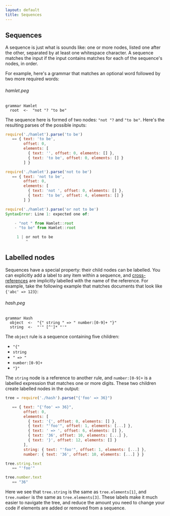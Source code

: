 ```yaml
---
layout: default
title: Sequences
---
```


## Sequences

A sequence is just what is sounds like: one or more nodes, listed one after the
other, separated by at least one whitespace character. A sequence matches the
input if the input contains matches for each of the sequence's nodes, in order.

For example, here's a grammar that matches an optional word followed by two more
required words:

###### hamlet.peg

    grammar Hamlet
      root  <-  "not "? "to be"

The sequence here is formed of two nodes: `"not "?` and `"to be"`. Here's the
resulting parses of the possible inputs:

```js
require('./hamlet').parse('to be')
   == { text: 'to be',
        offset: 0,
        elements: [
          { text: '', offset: 0, elements: [] },
          { text: 'to be', offset: 0, elements: [] }
        ] }

require('./hamlet').parse('not to be')
   == { text: 'not to be',
        offset: 0,
        elements: [
          { text: 'not ', offset: 0, elements: [] },
          { text: 'to be', offset: 4, elements: [] }
        ] }

require('./hamlet').parse('or not to be')
SyntaxError: Line 1: expected one of:

    - "not " from Hamlet::root
    - "to be" from Hamlet::root

     1 | or not to be
         ^
```

## Labelled nodes

Sequences have a special property: their child nodes can be labelled. You can
explicitly add a label to any item within a sequence, and
[cross-references](/references.html) are implicitly labelled with the name of
the reference. For example, take the following example that matches documents
that look like `{'abc' => 123}`:

###### hash.peg

    grammar Hash
      object  <-  "{" string " => " number:[0-9]+ "}"
      string  <-  "'" [^']* "'"

The `object` rule is a sequence containing five children:

* `"{"`
* `string`
* `" => "`
* `number:[0-9]+`
* `"}"`

The `string` node is a reference to another rule, and `number:[0-9]+` is a
labelled expression that matches one or more digits. These two children create
labelled nodes in the output:

```js
tree = require('./hash').parse("{'foo' => 36}")

   == { text: "{'foo' => 36}",
        offset: 0,
        elements: [
          { text: '{', offset: 0, elements: [] },
          { text: "'foo'", offset: 1, elements: [...] },
          { text: ' => ', offset: 6, elements: [] },
          { text: '36', offset: 10, elements: [...] },
          { text: '}', offset: 12, elements: [] }
        ],
        string: { text: "'foo'", offset: 1, elements: [...] },
        number: { text: '36', offset: 10, elements: [...] } }

tree.string.text
   == "'foo'"

tree.number.text
   == "36"
```

Here we see that `tree.string` is the same as `tree.elements[1]`, and
`tree.number` is the same as `tree.elements[3]`. These labels make it much
easier to navigate the tree, and reduce the amount you need to change your code
if elements are added or removed from a sequence.
